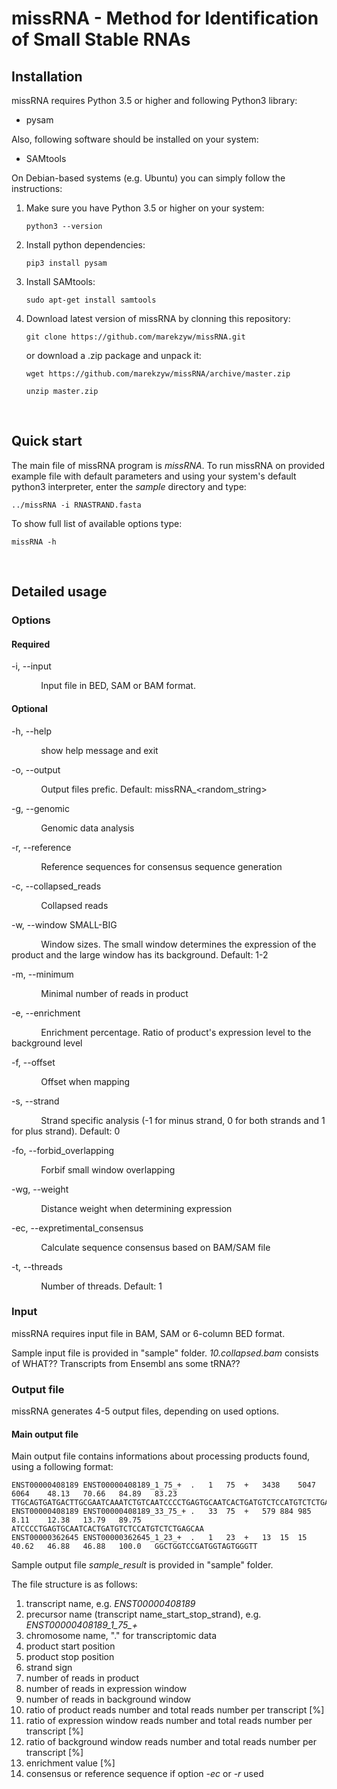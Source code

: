 # missRNA - Method for Identification of Small Stable RNAs

## Installation

missRNA requires Python 3.5 or higher and following Python3 library:
+ pysam

Also, following software should be installed on your system:
+ SAMtools

On Debian-based systems (e.g. Ubuntu) you can simply follow the instructions:

 1. Make sure you have Python 3.5 or higher on your system:
 
	 ```python3 --version```
	 
 3. Install python dependencies:
 
	 ```pip3 install pysam```
	 
 4. Install SAMtools:
 
 	 ```sudo apt-get install samtools```

 5. Download latest version of missRNA by clonning this repository:
 
	 ```git clone https://github.com/marekzyw/missRNA.git```
	 
	 or download a .zip package and unpack it:
   
	 ```wget https://github.com/marekzyw/missRNA/archive/master.zip```
	 
	 ```unzip master.zip```
   
  &nbsp;
  
  ## Quick start

The main file of missRNA program is *missRNA*. To run missRNA on provided example file with default parameters and using your system's default python3 interpreter, enter the *sample* directory and type:

```../missRNA -i RNASTRAND.fasta```
	 
To show full list of available  options type:

```missRNA -h```

&nbsp;

## Detailed usage
### Options
#### Required

-i, --input 

&nbsp;&nbsp;&nbsp;&nbsp;&nbsp;&nbsp;&nbsp;&nbsp;&nbsp;&nbsp;&nbsp;&nbsp;Input file in BED, SAM or BAM format.
#### Optional

-h, --help  

&nbsp;&nbsp;&nbsp;&nbsp;&nbsp;&nbsp;&nbsp;&nbsp;&nbsp;&nbsp;&nbsp;&nbsp;show help message and exit

-o, --output  

&nbsp;&nbsp;&nbsp;&nbsp;&nbsp;&nbsp;&nbsp;&nbsp;&nbsp;&nbsp;&nbsp;&nbsp;Output files prefic. Default: missRNA_<random_string>

-g, --genomic

&nbsp;&nbsp;&nbsp;&nbsp;&nbsp;&nbsp;&nbsp;&nbsp;&nbsp;&nbsp;&nbsp;&nbsp;Genomic data analysis

-r, --reference

&nbsp;&nbsp;&nbsp;&nbsp;&nbsp;&nbsp;&nbsp;&nbsp;&nbsp;&nbsp;&nbsp;&nbsp;Reference sequences for consensus sequence generation

-c, --collapsed_reads

&nbsp;&nbsp;&nbsp;&nbsp;&nbsp;&nbsp;&nbsp;&nbsp;&nbsp;&nbsp;&nbsp;&nbsp;Collapsed reads

-w, --window SMALL-BIG

&nbsp;&nbsp;&nbsp;&nbsp;&nbsp;&nbsp;&nbsp;&nbsp;&nbsp;&nbsp;&nbsp;&nbsp;Window sizes. The small window determines the expression of the product and the large window has its background. Default: 1-2

-m, --minimum

&nbsp;&nbsp;&nbsp;&nbsp;&nbsp;&nbsp;&nbsp;&nbsp;&nbsp;&nbsp;&nbsp;&nbsp;Minimal number of reads in product


-e, --enrichment

&nbsp;&nbsp;&nbsp;&nbsp;&nbsp;&nbsp;&nbsp;&nbsp;&nbsp;&nbsp;&nbsp;&nbsp;Enrichment percentage. Ratio of product's expression level to the background level


-f, --offset

&nbsp;&nbsp;&nbsp;&nbsp;&nbsp;&nbsp;&nbsp;&nbsp;&nbsp;&nbsp;&nbsp;&nbsp;Offset when mapping


-s, --strand

&nbsp;&nbsp;&nbsp;&nbsp;&nbsp;&nbsp;&nbsp;&nbsp;&nbsp;&nbsp;&nbsp;&nbsp;Strand specific analysis (-1 for minus strand, 0 for both strands and 1 for plus strand). Default: 0


-fo, --forbid_overlapping

&nbsp;&nbsp;&nbsp;&nbsp;&nbsp;&nbsp;&nbsp;&nbsp;&nbsp;&nbsp;&nbsp;&nbsp;Forbif small window overlapping


-wg, --weight

&nbsp;&nbsp;&nbsp;&nbsp;&nbsp;&nbsp;&nbsp;&nbsp;&nbsp;&nbsp;&nbsp;&nbsp;Distance weight when determining expression


-ec, --expretimental_consensus

&nbsp;&nbsp;&nbsp;&nbsp;&nbsp;&nbsp;&nbsp;&nbsp;&nbsp;&nbsp;&nbsp;&nbsp;Calculate sequence consensus based on BAM/SAM file


-t, --threads

&nbsp;&nbsp;&nbsp;&nbsp;&nbsp;&nbsp;&nbsp;&nbsp;&nbsp;&nbsp;&nbsp;&nbsp;Number of threads. Default: 1

### Input

missRNA requires input file in BAM, SAM or 6-column BED format.

Sample input file is provided in "sample" folder. *10.collapsed.bam* consists of WHAT?? Transcripts from Ensembl ans some tRNA??

### Output file

missRNA generates 4-5 output files, depending on used options. 

#### Main output file *<prefix>*

Main output file contains informations about processing products found, using a following format:

    ENST00000408189	ENST00000408189_1_75_+	.	1	75	+	3438	5047	6064	48.13	70.66	84.89	83.23	TTGCAGTGATGACTTGCGAATCAAATCTGTCAATCCCCTGAGTGCAATCACTGATGTCTCCATGTCTCTGAGCAA
    ENST00000408189	ENST00000408189_33_75_+	.	33	75	+	579	884	985	8.11	12.38	13.79	89.75	ATCCCCTGAGTGCAATCACTGATGTCTCCATGTCTCTGAGCAA
    ENST00000362645	ENST00000362645_1_23_+	.	1	23	+	13	15	15	40.62	46.88	46.88	100.0	GGCTGGTCCGATGGTAGTGGGTT

Sample output file *sample_result* is provided in "sample" folder.

The file structure is as follows:
1. transcript name, e.g. *ENST00000408189*
2. precursor name (transcript name_start_stop_strand), e.g. *ENST00000408189_1_75_+*
3. chromosome name, "." for transcriptomic data
4. product start position
5. product stop position
6. strand sign
7. number of reads in product
8. number of reads in expression window
9. number of reads in background window
10. ratio of product reads number and total reads number per transcript [%]
11. ratio of expression window reads number and total reads number per transcript [%]
12. ratio of background window reads number and total reads number per transcript [%]
13. enrichment value [%]
14. consensus or reference sequence if option *-ec* or *-r* used

    


